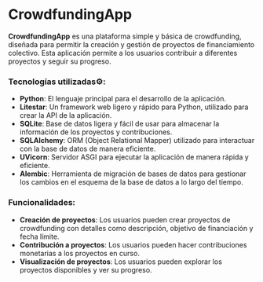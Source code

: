 # CrowdfundingApp

**CrowdfundingApp** es una plataforma simple y básica de crowdfunding, diseñada para permitir la creación y gestión de proyectos de financiamiento colectivo. Esta aplicación permite a los usuarios contribuir a diferentes proyectos y seguir su progreso.

### Tecnologías utilizadas⚙️:

- **Python**: El lenguaje principal para el desarrollo de la aplicación.
- **Litestar**: Un framework web ligero y rápido para Python, utilizado para crear la API de la aplicación.
- **SQLite**: Base de datos ligera y fácil de usar para almacenar la información de los proyectos y contribuciones.
- **SQLAlchemy**: ORM (Object Relational Mapper) utilizado para interactuar con la base de datos de manera eficiente.
- **UVicorn**: Servidor ASGI para ejecutar la aplicación de manera rápida y eficiente.
- **Alembic**: Herramienta de migración de bases de datos para gestionar los cambios en el esquema de la base de datos a lo largo del tiempo.

### Funcionalidades:

- **Creación de proyectos**: Los usuarios pueden crear proyectos de crowdfunding con detalles como descripción, objetivo de financiación y fecha límite.
- **Contribución a proyectos**: Los usuarios pueden hacer contribuciones monetarias a los proyectos en curso.
- **Visualización de proyectos**: Los usuarios pueden explorar los proyectos disponibles y ver su progreso.
